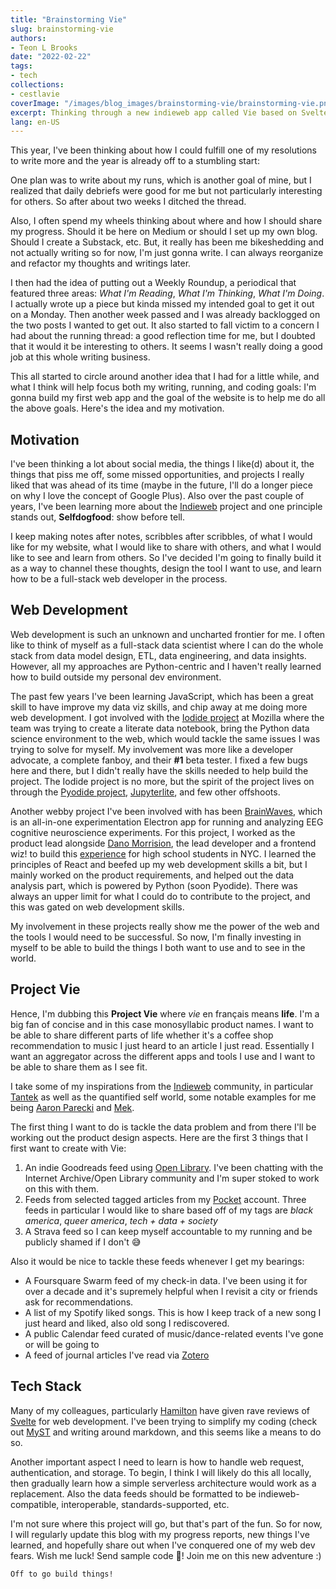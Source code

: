 ```yaml
---
title: "Brainstorming Vie"
slug: brainstorming-vie
authors:
- Teon L Brooks
date: "2022-02-22"
tags:
- tech
collections:
- cestlavie
coverImage: "/images/blog_images/brainstorming-vie/brainstorming-vie.png"
excerpt: Thinking through a new indieweb app called Vie based on Svelte.
lang: en-US
---
```


This year, I've been thinking about how I could fulfill one of my resolutions to write more and the year is already off to a stumbling start:

One plan was to write about my runs, which is another goal of mine, but I realized that daily debriefs were good for me but not particularly interesting for others. So after about two weeks I ditched the thread.

Also, I often spend my wheels thinking about where and how I should share my progress. Should it be here on Medium or should I set up my own blog. Should I create a Substack, etc. But, it really has been me bikeshedding and not actually writing so for now, I'm just gonna write. I can always reorganize and refactor my thoughts and writings later.

I then had the idea of putting out a Weekly Roundup, a periodical that featured three areas: *What I'm Reading*, *What I'm Thinking*, *What I'm Doing*. I actually wrote up a piece but kinda missed my intended goal to get it out on a Monday. Then another week passed and I was already backlogged on the two posts I wanted to get out. It also started to fall victim to a concern I had about the running thread: a good reflection time for me, but I doubted that it would it be interesting to others. It seems I wasn't really doing a good job at this whole writing business.

This all started to circle around another idea that I had for a little while, and what I think will help focus both my writing, running, and coding goals: I'm gonna build my first web app and the goal of the website is to help me do all the above goals. Here's the idea and my motivation.

## Motivation

I've been thinking a lot about social media, the things I like(d) about it, the things that piss me off, some missed opportunities, and projects I really liked that was ahead of its time (maybe in the future, I'll do a longer piece on why I love the concept of Google Plus). Also over the past couple of years, I've been learning more about the [Indieweb](https://indieweb.org) project and one principle stands out, **Selfdogfood**: show before tell.

I keep making notes after notes, scribbles after scribbles, of what I would like for my website, what I would like to share with others, and what I would like to see and learn from others. So I've decided I'm going to finally build it as a way to channel these thoughts, design the tool I want to use, and learn how to be a full-stack web developer in the process.

## Web Development
Web development is such an unknown and uncharted frontier for me. I often like to think of myself as a full-stack data scientist where I can do the whole stack from data model design, ETL, data engineering, and data insights. However, all my approaches are Python-centric and I haven't really learned how to build outside my personal dev environment.

The past few years I've been learning JavaScript, which has been a great skill to have improve my data viz skills, and chip away at me doing more web development. I got involved with the [Iodide project](https://github.com/iodide-project/iodide) at Mozilla where the team was trying to create a literate data notebook, bring the Python data science environment to the web, which would tackle the same issues I was trying to solve for myself. My involvement was more like a developer advocate, a complete fanboy, and their **#1** beta tester. I fixed a few bugs here and there, but I didn't really have the skills needed to help build the project. The Iodide project is no more, but the spirit of the project lives on through the [Pyodide project](https://github.com/pyodide/pyodide), [Jupyterlite](https://github.com/jupyterlite/jupyterlite), and few other offshoots.

Another webby project I've been involved with has been [BrainWaves](https://github.com/makebrainwaves/Brainwaves), which is an all-in-one experimentation Electron app for running and analyzing EEG cognitive neuroscience experiments. For this project, I worked as the product lead alongside [Dano Morrision](https://twitter.com/SequencedC), the lead developer and a frontend wiz! to build this [experience](https://wp.nyu.edu/brainwaves/) for high school students in NYC. I learned the principles of React and beefed up my web development skills a bit, but I mainly worked on the product requirements, and helped out the data analysis part, which is powered by Python (soon Pyodide). There was always an upper limit for what I could do to contribute to the project, and this was gated on web development skills.

My involvement in these projects really show me the power of the web and the tools I would need to be successful. So now, I'm finally investing in myself to be able to build the things I both want to use and to see in the world.

## Project Vie
Hence, I'm dubbing this **Project Vie** where *vie* en français means **life**. I'm a big fan of concise and in this case monosyllabic product names. I want to be able to share different parts of life whether it's a coffee shop recommendation to music I just heard to an article I just read. Essentially I want an aggregator across the different apps and tools I use and I want to be able to share them as I see fit.

I take some of my inspirations from the [Indieweb](https://indieweb.org) community, in particular [Tantek](https://tantek.com/) as well as the quantified self world, some notable examples for me being [Aaron Parecki](https://aaronparecki.com/) and [Mek](https://mek.fyi/).

The first thing I want to do is tackle the data problem and from there I'll be working out the product design aspects. Here are the first 3 things that I first want to create with Vie:

1. An indie Goodreads feed using [Open Library](https://openlibrary.org). I've been chatting with the Internet Archive/Open Library community and I'm super stoked to work on this with them.
2. Feeds from selected tagged articles from my [Pocket](https://getpocket.com) account. Three feeds in particular I would like to share based off of my tags are *black america*, *queer america*, *tech + data + society*
3. A Strava feed so I can keep myself accountable to my running and be publicly shamed if I don't 😅

Also it would be nice to tackle these feeds whenever I get my bearings:

- A Foursquare Swarm feed of my check-in data. I've been using it for over a decade and it's supremely helpful when I revisit a city or friends ask for recommendations.
- A list of my Spotify liked songs. This is how I keep track of a new song I just heard and liked, also old song I rediscovered.
- A public Calendar feed curated of music/dance-related events I've gone or will be going to
- A feed of journal articles I've read via [Zotero](https://zotero.org)

## Tech Stack

Many of my colleagues, particularly [Hamilton](https://twitter.com/hamiltonulmer) have given rave reviews of [Svelte](https://svelte.dev) for web development. I've been trying to simplify my coding (check out [MyST](https://jupyterbook.org/content/myst.html) and writing around markdown, and this seems like a means to do so.

Another important aspect I need to learn is how to handle web request, authentication, and storage. To begin, I think I will likely do this all locally, then gradually learn how a simple serverless architecture would work as a replacement. Also the data feeds should be formatted to be indieweb-compatible, interoperable, standards-supported, etc.

I'm not sure where this project will go, but that's part of the fun. So for now, I will regularly update this blog with my progress reports, new things I've learned, and hopefully share out when I've conquered one of my web dev fears. Wish me luck! Send sample code 😬! Join me on this new adventure :)

    Off to go build things!
